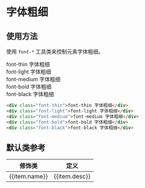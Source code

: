 # 字体粗细

## 使用方法

使用 `font-*` 工具类来控制元素字体粗细。

<Example class="flex items-end gap-3 flex-wrap" background="light-circle">
  <div class="font-thin">font-thin 字体粗细</div>
  <div class="font-light">font-light 字体粗细</div>
  <div class="font-medium">font-medium 字体粗细</div>
  <div class="font-bold">font-bold 字体粗细</div>
  <div class="font-black">font-black 字体粗细</div>
</Example>

```html
<div class="font-thin">font-thin 字体粗细</div>
<div class="font-light">font-light 字体粗细</div>
<div class="font-medium">font-medium 字体粗细</div>
<div class="font-bold">font-bold 字体粗细</div>
<div class="font-black">font-black 字体粗细</div>
```

## 默认类参考

<Example>
  <table class="table">
    <thead>
      <tr>
        <th>修饰类</th>
        <th>定义</th>
      </tr>
    </thead>
    <tbody>
      <tr v-for="item in fontWeightJson">
        <td>{{item.name}}</td>
        <td>{{item.desc}}</td>
      </tr>
    </tbody>
   </table>
</Example>

<script setup>
  const fontWeightJson = [
    {name: 'font-thin', desc: 'font-weight: 100;'},
    {name: 'font-light', desc: 'font-weight: 300;'},
    {name: 'font-medium', desc: 'font-weight: 500;'},
    {name: 'font-bold', desc: 'font-weight: 700;'},
    {name: 'font-black', desc: 'font-weight: 900;'},
  ]
</script>
